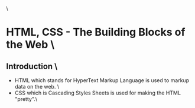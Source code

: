  \
# HTML, CSS - The Building Blocks of the Web \
## Introduction \
- HTML which stands for HyperText Markup Language is used to markup data on the web. \
- CSS which is Cascading Styles Sheets is used for making the HTML "pretty".\

